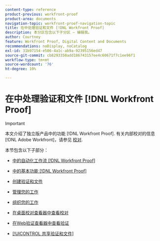 ```yaml
---
content-type: reference
product-previous: workfront-proof
product-area: documents
navigation-topic: workfront-proof-navigation-topic
title: 在中处理验证和文件 [!DNL Workfront Proof]
description: 本分区包含以下子分区 – 编辑我。
author: Courtney
feature: Workfront Proof, Digital Content and Documents
recommendations: noDisplay, noCatalog
exl-id: 31b97154-e506-4a1c-ab9a-92395156ed47
source-git-commit: cb8293350add186743157ee4c60671f7c1ee96f1
workflow-type: tm+mt
source-wordcount: '76'
ht-degree: 10%

---
```


# 在中处理验证和文件 [!DNL Workfront Proof]

>[!IMPORTANT]
>
>本文介绍了独立版产品中的功能 [!DNL Workfront Proof]. 有关内部校对的信息 [!DNL Adobe Workfront]，请参见 [校对](../../review-and-approve-work/proofing/proofing.md).

本节包含以下子部分：

* [中的自动化工作流 [!DNL Workfront Proof]](../../workfront-proof/wp-work-proofsfiles/automated-workflow/automated-workflow.md)
* [中的基本功能 [!DNL Workfront Proof]](../../workfront-proof/wp-work-proofsfiles/basic-features/basic-features.md)
* [创建验证和文件](../../workfront-proof/wp-work-proofsfiles/create-proofs-and-files/create-proofs-and-files.md)
* [管理您的工作](../../workfront-proof/wp-work-proofsfiles/manage-your-work/manage-your-work.md)
* [组织您的工作](../../workfront-proof/wp-work-proofsfiles/organize-your-work/organize-your-work.md)
* [在桌面校对查看器中查看校对](../../workfront-proof/wp-work-proofsfiles/review-proofs-dpv/review-proofs-in-desktop-proofing-viewer.md)

  <!--
  <li data-mc-conditions="QuicksilverOrClassic.Draft mode"><a href="../../workfront-proof/wp-work-proofsfiles/review-proofs-lpv/review-proofs-in-the-lpv.md" class="MCXref xref" xrefformat="{para}">Review proofs in the Legacy Proofing Viewer</a> </li>
  -->

* [在Web验证查看器中查看验证](../../workfront-proof/wp-work-proofsfiles/review-proofs-wpv/review-proofs-in-wpv.md)
* [[!UICONTROL 共享验证和文件]](../../workfront-proof/wp-work-proofsfiles/share-proofs-and-files/share-proofs-and-files.md)
